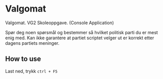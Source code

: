 # Valgomat
Valgomat. VG2 Skoleoppgave. (Console Application)

Spør deg noen spørsmål og bestemmer så hvilket politisk parti du er mest enig med. Kan ikke garantere at partiet scriptet velger ut er korrekt etter dagens partiets meninger.


## How to use

Last ned, trykk `ctrl + F5`
